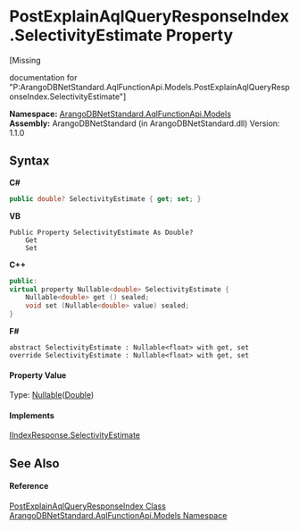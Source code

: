 # PostExplainAqlQueryResponseIndex.SelectivityEstimate Property 
 

\[Missing <summary> documentation for "P:ArangoDBNetStandard.AqlFunctionApi.Models.PostExplainAqlQueryResponseIndex.SelectivityEstimate"\]

**Namespace:**&nbsp;<a href="e03acbe1-782e-533e-7ffe-cd51613ed54f">ArangoDBNetStandard.AqlFunctionApi.Models</a><br />**Assembly:**&nbsp;ArangoDBNetStandard (in ArangoDBNetStandard.dll) Version: 1.1.0

## Syntax

**C#**<br />
``` C#
public double? SelectivityEstimate { get; set; }
```

**VB**<br />
``` VB
Public Property SelectivityEstimate As Double?
	Get
	Set
```

**C++**<br />
``` C++
public:
virtual property Nullable<double> SelectivityEstimate {
	Nullable<double> get () sealed;
	void set (Nullable<double> value) sealed;
}
```

**F#**<br />
``` F#
abstract SelectivityEstimate : Nullable<float> with get, set
override SelectivityEstimate : Nullable<float> with get, set
```


#### Property Value
Type: <a href="https://docs.microsoft.com/dotnet/api/system.nullable-1" target="_blank" rel="noopener noreferrer">Nullable</a>(<a href="https://docs.microsoft.com/dotnet/api/system.double" target="_blank" rel="noopener noreferrer">Double</a>)

#### Implements
<a href="2c7daf0a-1c8c-ae98-fd82-a1b0f5051410">IIndexResponse.SelectivityEstimate</a><br />

## See Also


#### Reference
<a href="da0362a5-de95-6550-5569-177a7fbb9a53">PostExplainAqlQueryResponseIndex Class</a><br /><a href="e03acbe1-782e-533e-7ffe-cd51613ed54f">ArangoDBNetStandard.AqlFunctionApi.Models Namespace</a><br />